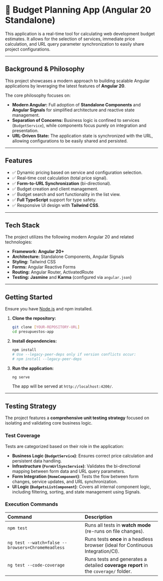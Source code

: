 # 🚀 Budget Planning App (Angular 20 Standalone)

This application is a real-time tool for calculating web development budget estimates. It allows for the selection of services, immediate price calculation, and URL query parameter synchronization to easily share project configurations.

---

## Background & Philosophy

This project showcases a modern approach to building scalable Angular applications by leveraging the latest features of **Angular 20**.

The core philosophy focuses on:

* **Modern Angular:** Full adoption of **Standalone Components** and **Angular Signals** for simplified architecture and reactive state management.
* **Separation of Concerns:** Business logic is confined to services (`BudgetService`), while components focus purely on integration and presentation.
* **URL-Driven State:** The application state is synchronized with the URL, allowing configurations to be easily shared and persisted.

---

## Features

* ✅ Dynamic pricing based on service and configuration selection.
* ✅ Real-time cost calculation (total price signal).
* ✅ **Form-to-URL Synchronization** (bi-directional).
* ✅ Budget creation and client management.
* ✅ Budget search and sort functionality in the list view.
* ✅ **Full TypeScript** support for type safety.
* ✅ Responsive UI design with **Tailwind CSS**.

---

## Tech Stack

The project utilizes the following modern Angular 20 and related technologies:

* **Framework:** **Angular 20+**
* **Architecture:** Standalone Components, Angular Signals
* **Styling:** Tailwind CSS
* **Forms:** Angular Reactive Forms
* **Routing:** Angular Router, ActivatedRoute
* **Testing:** **Jasmine** and **Karma** (configured via `angular.json`)

---

## Getting Started

Ensure you have [Node.js](https://nodejs.org/en/download/) and npm installed.

1.  **Clone the repository:**
    ```bash
    git clone [YOUR-REPOSITORY-URL]
    cd presupuestos-app
    ```

2.  **Install dependencies:**
    ```bash
    npm install
    # Use --legacy-peer-deps only if version conflicts occur:
    # npm install --legacy-peer-deps
    ```

3.  **Run the application:**
    ```bash
    ng serve
    ```
    The app will be served at `http://localhost:4200/`.

---

## Testing Strategy

The project features a **comprehensive unit testing strategy** focused on isolating and validating core business logic.

### Test Coverage

Tests are categorized based on their role in the application:

* **Business Logic (`BudgetService`)**: Ensures correct price calculation and persistent data handling.
* **Infrastructure (`FormUrlSyncService`)**: Validates the bi-directional mapping between form data and URL query parameters.
* **Form Integration (`HomeComponent`)**: Tests the flow between form changes, service updates, and URL synchronization.
* **UI Logic (`BudgetsListComponent`)**: Covers all internal component logic, including filtering, sorting, and state management using Signals.

### Execution Commands

| Command | Description |
| :--- | :--- |
| `npm test` | Runs all tests in **watch mode** (re-runs on file changes). |
| `ng test --watch=false --browsers=ChromeHeadless` | Runs tests **once** in a headless browser (ideal for Continuous Integration/CI). |
| `ng test --code-coverage` | Runs tests and generates a detailed **coverage report** in the `coverage/` folder. |

